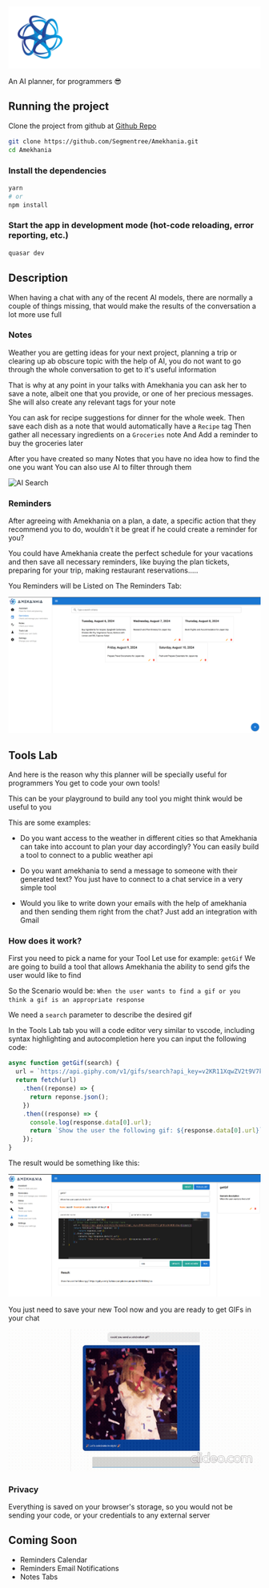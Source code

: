![Logo](https://github.com/Segmentree/Amekhania/blob/main/public/LogoLight.png?raw=true)

An AI planner, for programmers 😎

## Running the project

Clone the project from github at [Github Repo](https://github.com/Segmentree/Amekhania)

```bash
git clone https://github.com/Segmentree/Amekhania.git
cd Amekhania
```

### Install the dependencies

```bash
yarn
# or
npm install
```

### Start the app in development mode (hot-code reloading, error reporting, etc.)

```bash
quasar dev
```

## Description

When having a chat with any of the recent AI models, there are normally a couple of things missing, that would make the results of the conversation a lot more use full

### Notes

Weather you are getting ideas for your next project, planning a trip or clearing up ab obscure topic with the help of AI, you do not want to go through the whole conversation to get to it's useful information

That is why at any point in your talks with Amekhania you can ask her to save a note, albeit one that you provide, or one of her precious messages. She will also create any relevant tags for your note

You can ask for recipe suggestions for dinner for the whole week.
Then save each dish as a note that would automatically have a `Recipe` tag
Then gather all necessary ingredients on a `Groceries` note
And Add a reminder to buy the groceries later

After you have created so many Notes that you have no idea how to find the one you want
You can also use AI to filter through them

![AI Search](https://github.com/Segmentree/Amekhania/blob/main/public/searchGif.gif?raw=true)

### Reminders

After agreeing with Amekhania on a plan, a date, a specific action that they recommend you to do, wouldn't it be great if he could create a reminder for you?

You could have Amekhania create the perfect schedule for your vacations and then save all necessary reminders, like buying the plan tickets, preparing for your trip, making restaurant reservations.....

You Reminders will be Listed on The Reminders Tab:

![Reminders](https://github.com/Segmentree/Amekhania/blob/main/public/reminders.png?raw=true)

## Tools Lab

And here is the reason why this planner will be specially useful for programmers
You get to code your own tools!

This can be your playground to build any tool you might think would be useful to you

This are some examples:

- Do you want access to the weather in different cities so that Amekhania can take into account to plan your day accordingly?
  You can easily build a tool to connect to a public weather api

- Do you want amekhania to send a message to someone with their generated text?
  You just have to connect to a chat service in a very simple tool

- Would you like to write down your emails with the help of amekhania and then sending them right from the chat?
  Just add an integration with Gmail

### How does it work?

First you need to pick a name for your Tool
Let use for example: `getGif`
We are going to build a tool that allows Amekhania the ability to send gifs the user would like to find

So the Scenario would be: `When the user wants to find a gif or you think a gif is an appropriate response`

We need a `search` parameter to describe the desired gif

In the Tools Lab tab you will a code editor very similar to vscode, including syntax highlighting and autocompletion
here you can input the following code:

```js
async function getGif(search) {
  url = `https://api.giphy.com/v1/gifs/search?api_key=v2KR11XqwZV2t9V7klgFEKcs0mhBQOvJ&q=${search}&limit=25&offset=0&rating=g&lang=en&bundle=messaging_non_clips`;
  return fetch(url)
    .then((reponse) => {
      return reponse.json();
    })
    .then((response) => {
      console.log(response.data[0].url);
      return `Show the user the following gif: ${response.data[0].url}`;
    });
}
```

The result would be something like this:

![GIF](https://github.com/Segmentree/Amekhania/blob/main/public/gifTool.png?raw=true)

You just need to save your new Tool now and you are ready to get GIFs in your chat

![GIF Celebration](https://github.com/Segmentree/Amekhania/blob/main/public/celebration.gif?raw=true)

### Privacy

Everything is saved on your browser's storage, so you would not be sending your code, or your credentials to any external server

## Coming Soon

- Reminders Calendar
- Reminders Email Notifications
- Notes Tabs
